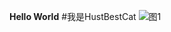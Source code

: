 **Hello World**
#我是HustBestCat
![图1](https://p3.toutiaoimg.com/large/tos-cn-i-tjoges91tu/SxIAURwDsRZBo3)
